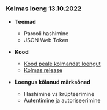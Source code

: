 ### Kolmas loeng 13.10.2022
- **Teemad**
  - Parooli hashimine
  - JSON Web Token

- **Kood**
  - [Kood peale kolmandat loengut](https://github.com/tluhk/Programmeerimine-II/tree/0c767d809ea36156145860263cbc887f66b1b8c5)
  - [Kolmas release](https://github.com/tluhk/Programmeerimine-II/releases/tag/0.3.0)

- **Loengus kõlanud märksõnad**
  - Hashimine vs krüpteerimine
  - Autentimine ja autoriseerimine